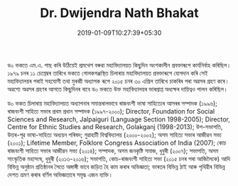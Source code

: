 ﻿---
authorNo: "DNBhakat" 
title: "Dr. Dwijendra Nath Bhakat"
date: 2019-01-09T10:27:39+05:30
role: "Author"
aboutTheAuthor: "In the Sanskrit language of the world, the most famous 'devotional' book is called 'devotional personality'." 
heading: উপজিব্য 
email: test@test.com
draft: false
---

ড০ ভকতে এম.এ. পাছ কৰি উঠিয়েই প্ৰমথেশ বৰুৱা মহাবিদ্যালয়ত কিছুদিন অংশকালীন প্রবক্তাৰূপে কাৰ্যনিৰ্বাহ কৰিছিল। ১৯৭৯ চনৰ ১১ চেপ্তেম্বৰ তাৰিখে ভকতে গোলকগঞ্জস্থিত চিলাৰায় মহাবিদ্যালয়ত প্রবক্তাৰূপে যোগদান কৰি সেই মহাবিদ্যালয়ৰ পৰাই সহযোগী তথা মুৰব্বী অধ্যাপক ৰূপে ২০১৫ চনৰ ৩০ এপ্ৰিল তাৰিখে চাকৰিৰ পৰা অৱসৰ গ্রহণ কৰে। অৱশ্যে অৱসৰ গ্ৰহণৰ আগতে কিছুদিনৰ বাবে ড০ ভকতে উক্ত মহাবিদ্যালয়ৰ ভাৰপ্ৰাপ্ত অধ্যক্ষৰ দায়িত্বও পালন কৰিছিল। 


ড০ ভকত চিলাৰায় মহাবিদ্যালয়ত অধ্যাপনাৰ সমান্তৰালভাবে ৰাজবংশী ভাষা সাহিত্যেৰ আসৰৰ সম্পাদক (১৯৯৬); ৰাজবংশী সাহিত্য সভাৰ প্রথম প্ৰধান সম্পাদক (১৯৯৭-২০০০); Director, Foundation for Social Sciences and Research, Jalpaiguri (Language Section 1998-2005); Director, Centre for Ethnic Studies and Research, Golakganj (1998-2013); উপ-সভাপতি, উত্তৰ-পূৱ ভাষা-সাহিত্য অধ্যয়ন পৰিষদ; গুৱাহাটী বিশ্ববিদ্যালয় (২০০০-২০০২); অসম সাহিত্য সভাৰ আজীৱন সভ্য (২০০১); Lifetime Member, Folklore Congress Association of India (2007); কোচ ৰাজবংশী সাহিত্য সভাৰ আজীৱন সভ্য (২০১৪); সম্পাদক, অসম জনকৃষ্টি সমাজ, ধুবুৰী (২০০৭); সভাপতি, অসম সাংস্কৃতিক মহাসংঘ, ধুবুৰী (২০১৩-২০১৬); সভাপতি, কোচ-ৰাজবংশী সাহিত্য সভা (২০১৫ চনৰ পৰা আজিলৈকে) আদি বিভিন্ন অনুষ্ঠান প্রতিষ্ঠানৰ সৈতে অঙ্গাঙ্গী ভাবে জড়িত হৈ কাম কৰাৰ অভিজ্ঞতা; ভাৰতৰ বিভিন্ন ঠাই আৰু পৃথিৱীৰ বিভিন্ন দেশত ভ্ৰমণ কৰাৰ বৰ্ণিল অভিজ্ঞতাৰে সমৃদ্ধ এজন ব্যক্তি।


